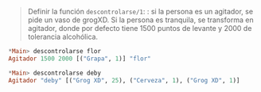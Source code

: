 > Definir la función `descontrolarse/1`: : si la persona es un agitador, se pide un vaso de grogXD. Si la persona es tranquila, se transforma en agitador, donde por defecto tiene 1500 puntos de levante y 2000 de tolerancia alcohólica.

``` haskell
*Main> descontrolarse flor
Agitador 1500 2000 [("Grapa", 1)] "flor" 

*Main> descontrolarse deby
Agitador "deby" [("Grog XD", 25), ("Cerveza", 1), ("Grog XD", 1)]
```